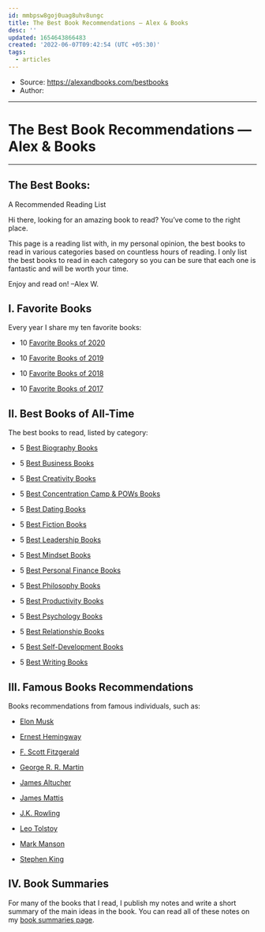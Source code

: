 ```yaml
---
id: mmbpsw8goj0uag8uhv8ungc
title: The Best Book Recommendations — Alex & Books
desc: ''
updated: 1654643866483
created: '2022-06-07T09:42:54 (UTC +05:30)'
tags:
  - articles
---
```


- Source: https://alexandbooks.com/bestbooks
- Author: 

***

# The Best Book Recommendations — Alex & Books

---
## The Best Books:  
A Recommended Reading List

Hi there, looking for an amazing book to read? You’ve come to the right place.

This page is a reading list with, in my personal opinion, the best books to read in various categories based on countless hours of reading. I only list the best books to read in each category so you can be sure that each one is fantastic and will be worth your time.

Enjoy and read on! –Alex W.

## I. Favorite Books

Every year I share my ten favorite books:

-   10 [Favorite Books of 2020](https://alexandbooks.com/archive/top-10-favorite-books-of-2020)
    
-   10 [Favorite Books of 2019](https://alexandbooks.com/archive/top-10-favorite-books-of-2019)
    
-   10 [Favorite Books of 2018](https://alexandbooks.com/archive/top-10-favorite-books-of-2018)
    
-   10 [Favorite Books of 2017](https://alexandbooks.com/archive/2018/1/15/top-10-books-ive-read-in-2017)
    

## II. Best Books of All-Time

The best books to read, listed by category:

-   5 [Best Biography Books](https://alexandbooks.com/bestbooksarchive/5-best-biographies-and-memoirs-books)
    
-   5 [Best Business Books](https://alexandbooks.com/bestbooksarchive/5-best-business-entrepreneurship-books)
    
-   5 [Best Creativity Books](https://alexandbooks.com/bestbooksarchive/5-best-art-and-creativity-books)
    
-   5 [Best Concentration Camp & POWs Books](https://alexandbooks.com/bestbooksarchive/5-best-concentration-camp-pows-books)
    
-   5 [Best Dating Books](https://alexandbooks.com/bestbooksarchive/5-best-dating-books)
    
-   5 [Best Fiction Books](https://alexandbooks.com/bestbooksarchive/5-best-fiction-books)
    
-   5 [Best Leadership Books](https://alexandbooks.com/bestbooksarchive/5-best-leadership-management-books)
    
-   5 [Best Mindset Books](https://alexandbooks.com/bestbooksarchive/5-best-mindset-books)
    
-   5 [Best Personal Finance Books](https://alexandbooks.com/bestbooksarchive/5-best-personal-finance-books)
    
-   5 [Best Philosophy Books](https://alexandbooks.com/bestbooksarchive/5-best-philosophy-books)
    
-   5 [Best Productivity Books](https://alexandbooks.com/bestbooksarchive/5-best-productivity-books)
    
-   5 [Best Psychology Books](https://alexandbooks.com/bestbooksarchive/5-best-psychology-books)
    
-   5 [Best Relationship Books](https://alexandbooks.com/bestbooksarchive/5-best-relationship-books)
    
-   5 [Best Self-Development Books](https://alexandbooks.com/bestbooksarchive/5-best-self-development-books)
    
-   5 [Best Writing Books](https://alexandbooks.com/bestbooksarchive/5-best-writing-books)
    

## III. Famous Books Recommendations

Books recommendations from famous individuals, such as:

-   [Elon Musk](https://alexandbooks.com/archive/the-25-books-elon-musk-recommends-reading)
    
-   [Ernest Hemingway](https://alexandbooks.com/archive/2018/1/16/hemingways-list-of-necessary-books-to-read-to-become-a-writer)
    
-   [F. Scott Fitzgerald](https://alexandbooks.com/archive/the-20-books-f-scott-fitzgerald-recommends-reading)
    
-   [George R. R. Martin](https://alexandbooks.com/archive/the-20-books-george-r-r-martin-recommends-reading)
    
-   [James Altucher](https://alexandbooks.com/archive/the-45-books-james-altucher-recommends-reading)
    
-   [James Mattis](https://alexandbooks.com/archive/25-books-gen-mattis-recommends-reading)
    
-   [J.K. Rowling](https://alexandbooks.com/archive/the-20-books-jk-rowling-recommends-reading)
    
-   [Leo Tolstoy](https://alexandbooks.com/archive/the-40-books-leo-tolstoy-recommends-reading)
    
-   [Mark Manson](https://alexandbooks.com/archive/the-50-books-mark-manson-recommends-reading)
    
-   [Stephen King](https://alexandbooks.com/archive/the-150-books-stephen-king-recommends-reading)
    

## IV. Book Summaries

For many of the books that I read, I publish my notes and write a short summary of the main ideas in the book. You can read all of these notes on my [book summaries page](https://alexandbooks.com/book-summaries).
